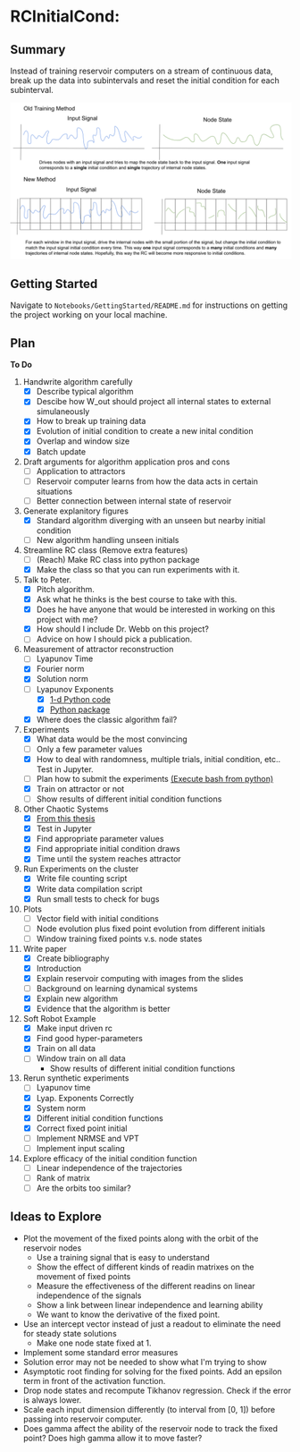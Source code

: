 # RCInitialCond:

## Summary

Instead of training reservoir computers on a stream of continuous data, break up the data into subintervals and reset the initial condition for each subinterval.

![Algorithm Example](Latex/Images/algoexample.png)

## Getting Started

Navigate to `Notebooks/GettingStarted/README.md` for instructions on getting the project working on your local machine.

## Plan

**To Do**

1. Handwrite algorithm carefully
    - [x] Describe typical algorithm
    - [x] Descibe how W_out should project all internal states to external simulaneously
    - [x] How to break up training data
    - [x] Evolution of initial condition to create a new inital condition
    - [x] Overlap and window size
    - [x] Batch update

2. Draft arguments for algorithm application pros and cons
    - [ ] Application to attractors
    - [ ] Reservoir computer learns from how the data acts in certain situations
    - [ ] Better connection between internal state of reservoir

3. Generate explanitory figures
    - [x] Standard algorithm diverging with an unseen but nearby initial condition
    - [ ] New algorithm handling unseen initials

4. Streamline RC class (Remove extra features)
    - [ ] (Reach) Make RC class into python package
    - [x] Make the class so that you can run experiments with it.

5. Talk to Peter.
    - [x] Pitch algorithm.
    - [x] Ask what he thinks is the best course to take with this.
    - [x] Does he have anyone that would be interested in working on this project with me?
    - [x] How should I include Dr. Webb on this project?
    - [ ] Advice on how I should pick a publication.

6. Measurement of attractor reconstruction
    - [ ] Lyapunov Time
    - [x] Fourier norm
    - [x] Solution norm
    - [ ] Lyapunov Exponents
         - [x] [1-d Python code](http://systems-sciences.uni-graz.at/etextbook/sw2/lyapunov.html)
         - [x] [Python package](https://pypi.org/project/nolds/)
    - [x] Where does the classic algorithm fail?

8. Experiments
    - [x] What data would be the most convincing
    - [ ] Only a few parameter values
    - [x] How to deal with randomness, multiple trials, initial condition, etc.. Test in Jupyter.
    - [ ] Plan how to submit the experiments [(Execute bash from python)](https://stackoverflow.com/questions/13745648/running-bash-script-from-within-python)
    - [x] Train on attractor or not
    - [ ] Show results of different initial condition functions

7. Other Chaotic Systems
    - [x] [From this thesis](https://publishup.uni-potsdam.de/opus4-ubp/frontdoor/deliver/index/docId/4819/file/dietrich_diplom.pdf)
    - [x] Test in Jupyter
    - [x] Find appropriate parameter values
    - [x] Find appropriate initial condition draws
    - [x] Time until the system reaches attractor

9. Run Experiments on the cluster
    - [x] Write file counting script
    - [x] Write data compilation script
    - [x] Run small tests to check for bugs

10. Plots
    - [ ] Vector field with initial conditions
    - [ ] Node evolution plus fixed point evolution from different initials
    - [ ] Window training fixed points v.s. node states

11. Write paper
    - [x] Create bibliography
    - [x] Introduction
    - [x] Explain reservoir computing with images from the slides
    - [ ] Background on learning dynamical systems
    - [x] Explain new algorithm
    - [x] Evidence that the algorithm is better
    
12. Soft Robot Example
    - [x] Make input driven rc
    - [x] Find good hyper-parameters
    - [x] Train on all data
    - [ ] Window train on all data
         - Show results of different initial condition functions
        
13. Rerun synthetic experiments
    - [ ] Lyapunov time
    - [x] Lyap. Exponents Correctly
    - [x] System norm
    - [x] Different initial condition functions
    - [x] Correct fixed point initial
    - [ ] Implement NRMSE and VPT
    - [ ] Implement input scaling

14. Explore efficacy of the initial condition function
    - [ ] Linear independence of the trajectories
    - [ ] Rank of matrix
    - [ ] Are the orbits too similar?

## Ideas to Explore
* Plot the movement of the fixed points along with the orbit of the reservoir nodes
    - Use a training signal that is easy to understand
    - Show the effect of different kinds of readin matrixes on the movement of fixed points
    - Measure the effectiveness of the different readins on linear independence of the signals
    - Show a link between linear independence and learning ability
    - We want to know the derivative of the fixed point.
* Use an intercept vector instead of just a readout to eliminate the need for steady state solutions
    - Make one node state fixed at 1.
* Implement some standard error measures
* Solution error may not be needed to show what I'm trying to show
* Asymptotic root finding for solving for the fixed points. Add an epsilon term in front of the activation function.
* Drop node states and recompute Tikhanov regression. Check if the error is always lower.
* Scale each input dimension differently (to interval from [0, 1]) before passing into reservoir computer.
* Does gamma affect the ability of the reservoir node to track the fixed point? Does high gamma allow it to move faster?
